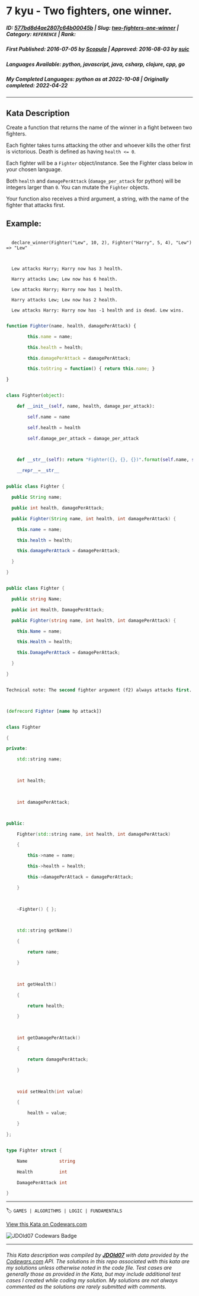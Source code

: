 # 7 kyu - Two fighters, one winner.

##### **ID**: [577bd8d4ae2807c64b00045b](https://www.codewars.com/kata/577bd8d4ae2807c64b00045b) | **Slug**: [two-fighters-one-winner](https://www.codewars.com/kata/577bd8d4ae2807c64b00045b) | **Category**: `REFERENCE` | **Rank**: <span style="color:white">7 kyu</span>

##### **First Published**: 2016-07-05 ***by*** [Scopula](https://www.codewars.com/users/Scopula) | **Approved**: 2016-08-03 ***by*** [suic](https://www.codewars.com/users/suic)

##### **Languages Available**: python, javascript, java, csharp, clojure, cpp, go

##### **My Completed Languages**: python ***as at*** 2022-10-08 | **Originally completed**: 2022-04-22

---

## Kata Description


Create a function that returns the name of the winner in a fight between two fighters.



Each fighter takes turns attacking the other and whoever kills the other first is victorious. Death is defined as having `health <= 0`.



Each fighter will be a `Fighter` object/instance. See the Fighter class below in your chosen language.



Both `health` and `damagePerAttack` (`damage_per_attack` for python) will be integers larger than `0`. You can mutate the `Fighter` objects.



Your function also receives a third argument, a string, with the name of the fighter that attacks first.



## Example:

```

  declare_winner(Fighter("Lew", 10, 2), Fighter("Harry", 5, 4), "Lew") => "Lew"

  

  Lew attacks Harry; Harry now has 3 health.

  Harry attacks Lew; Lew now has 6 health.

  Lew attacks Harry; Harry now has 1 health.

  Harry attacks Lew; Lew now has 2 health.

  Lew attacks Harry: Harry now has -1 health and is dead. Lew wins.

```



```javascript

function Fighter(name, health, damagePerAttack) {

		this.name = name;

		this.health = health;

		this.damagePerAttack = damagePerAttack;

		this.toString = function() { return this.name; }

}

```

```python

class Fighter(object):

    def __init__(self, name, health, damage_per_attack):

        self.name = name

        self.health = health

        self.damage_per_attack = damage_per_attack

        

    def __str__(self): return "Fighter({}, {}, {})".format(self.name, self.health, self.damage_per_attack)

    __repr__=__str__

```

```java

public class Fighter {

  public String name;

  public int health, damagePerAttack;

  public Fighter(String name, int health, int damagePerAttack) {

    this.name = name;

    this.health = health;

    this.damagePerAttack = damagePerAttack;

  }

}

```

```csharp

public class Fighter {

  public string Name;

  public int Health, DamagePerAttack;

  public Fighter(string name, int health, int damagePerAttack) {

    this.Name = name;

    this.Health = health;

    this.DamagePerAttack = damagePerAttack;

  }

}

```

```clojure

Technical note: The second fighter argument (f2) always attacks first.



(defrecord Fighter [name hp attack])

```

```cpp

class Fighter

{

private:

    std::string name;

    

    int health;

    

    int damagePerAttack;



public:

    Fighter(std::string name, int health, int damagePerAttack)

    {

        this->name = name;

        this->health = health;

        this->damagePerAttack = damagePerAttack;

    }

    

    ~Fighter() { };

    

    std::string getName()

    {

        return name;

    }

    

    int getHealth()

    {

        return health;

    }

    

    int getDamagePerAttack()

    {

        return damagePerAttack;

    }

    

    void setHealth(int value)

    {

        health = value;

    }

};

```

```go

type Fighter struct {

	Name            string

	Health          int

	DamagePerAttack int

}

```



---


🏷 `GAMES | ALGORITHMS | LOGIC | FUNDAMENTALS`


[View this Kata on Codewars.com](https://www.codewars.com/kata/577bd8d4ae2807c64b00045b)

![](https://www.codewars.com/users/jdold07/badges/large "JDOld07 Codewars Badge")

---

###### *This Kata description was compiled by [**JDOld07**](https://tpstech.dev) with data provided by the [Codewars.com](https://www.codewars.com) API.  The solutions in this repo associated with this kata are my solutions unless otherwise noted in the code file.  Test cases are generally those as provided in the Kata, but may include additional test cases I created while coding my solution.  My solutions are not always commented as the solutions are rarely submitted with comments.*
